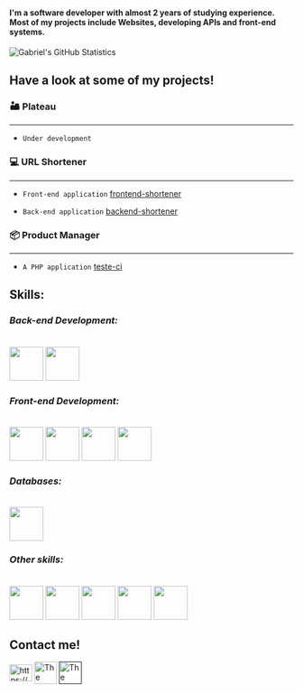 <h1 align="center>"Greetings! My name is Gabriel.</h1>

#### I'm a software developer with almost 2 years of studying experience. Most of my projects include Websites, developing APIs and front-end systems.

![Gabriel's GitHub Statistics](https://github-readme-stats.vercel.app/api?username=VHLGabrielRechBrand&count_private=true&theme=dark&custom_title=GabrielRechBrand)
## **Have a look at some of my projects!**

### 🏜️ **Plateau** 

-------------------------------------------------

- ``Under development``


### 💻 **URL Shortener**

-------------------------------------------------
- ``Front-end application`` 
[frontend-shortener](https://github.com/GabrielRechBrand/frontend-shortener)

- ``Back-end application``
[backend-shortener](https://github.com/GabrielRechBrand/backend-shortener)

### 📦 **Product Manager** 

-------------------------------------------------
- ``A PHP application``
[teste-ci](https://github.com/GabrielRechBrand/testeci)

## Skills:

### *Back-end Development:* <br> <br>

<p align="left">
<img width="60" height="60" src="https://cdn.jsdelivr.net/gh/devicons/devicon/icons/java/java-original.svg" />
<img width="60" height="60" src="https://cdn.jsdelivr.net/gh/devicons/devicon/icons/spring/spring-original.svg" />
</p>

### *Front-end Development:* <br> <br>

<p align="left">
<img width="60" height="60" src="https://cdn.jsdelivr.net/gh/devicons/devicon/icons/vuejs/vuejs-original.svg" />
<img width="60" height="60" src="https://cdn.jsdelivr.net/gh/devicons/devicon/icons/javascript/javascript-original.svg" />
<img width="60" height="60" src="https://cdn.jsdelivr.net/gh/devicons/devicon/icons/bootstrap/bootstrap-original.svg" />
<img width="60" height="60" src="https://cdn.jsdelivr.net/gh/devicons/devicon/icons/bulma/bulma-plain.svg" />
</p>

### *Databases:* <br> <br>

<p align="left">
<img width="60" height="60" src="https://cdn.jsdelivr.net/gh/devicons/devicon/icons/postgresql/postgresql-original-wordmark.svg" />
</p>

### *Other skills:* <br> <br>

<p align="left">
<img width="60" height="60" src="https://cdn.jsdelivr.net/gh/devicons/devicon/icons/docker/docker-original-wordmark.svg" />
<img width="60" height="60" src="https://cdn.jsdelivr.net/gh/devicons/devicon/icons/php/php-original.svg" />
<img width="60" height="60"src="https://cdn.jsdelivr.net/gh/devicons/devicon/icons/codeigniter/codeigniter-plain-wordmark.svg" />
<img width="60" height="60"src="https://cdn.jsdelivr.net/gh/devicons/devicon/icons/intellij/intellij-original-wordmark.svg" />
<img width="60" height="60" src="https://img.icons8.com/ios/344/maven-ios.png" />
</p>

## Contact me!

<p align="left">
<a href="https://linkedin.com/in/https://www.linkedin.com/in/gabriel-rech-brand-2bb20a21a/" target="blank"><img align="center" src="https://raw.githubusercontent.com/rahuldkjain/github-profile-readme-generator/master/src/images/icons/Social/linked-in-alt.svg" alt="https://www.linkedin.com/in/gabriel-rech-brand-2bb20a21a/" height="30" width="40" /></a>
<a href="https://discord.gg/The Walrus#2964" target="blank"><img align="center" src="https://raw.githubusercontent.com/rahuldkjain/github-profile-readme-generator/master/src/images/icons/Social/discord.svg" alt="The Walrus#2964" height="40" width="40" /></a>
<a href="" target="blank"><img align="center" src="https://img.icons8.com/color/344/gmail-new.png" alt="The Walrus#2964" height="40" width="40" /></a>
</p>